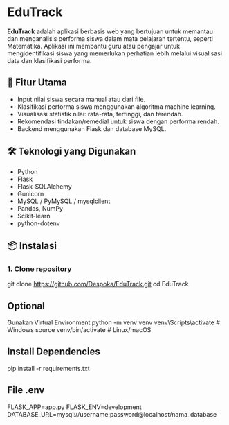# EduTrack

**EduTrack** adalah aplikasi berbasis web yang bertujuan untuk memantau dan menganalisis performa siswa dalam mata pelajaran tertentu, seperti Matematika. Aplikasi ini membantu guru atau pengajar untuk mengidentifikasi siswa yang memerlukan perhatian lebih melalui visualisasi data dan klasifikasi performa.

## 🚀 Fitur Utama

- Input nilai siswa secara manual atau dari file.
- Klasifikasi performa siswa menggunakan algoritma machine learning.
- Visualisasi statistik nilai: rata-rata, tertinggi, dan terendah.
- Rekomendasi tindakan/remedial untuk siswa dengan performa rendah.
- Backend menggunakan Flask dan database MySQL.

## 🛠️ Teknologi yang Digunakan

- Python
- Flask
- Flask-SQLAlchemy
- Gunicorn
- MySQL / PyMySQL / mysqlclient
- Pandas, NumPy
- Scikit-learn
- python-dotenv

## 📦 Instalasi

### 1. Clone repository


git clone https://github.com/Despoka/EduTrack.git
cd EduTrack


## Optional
Gunakan Virtual Environment
python -m venv venv
venv\Scripts\activate  # Windows
source venv/bin/activate  # Linux/macOS


## Install Dependencies
pip install -r requirements.txt

## File .env
FLASK_APP=app.py
FLASK_ENV=development
DATABASE_URL=mysql://username:password@localhost/nama_database


